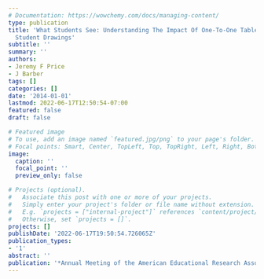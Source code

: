```yaml
---
# Documentation: https://wowchemy.com/docs/managing-content/
type: publication
title: 'What Students See: Understanding The Impact Of One-To-One Tablets Through
  Student Drawings'
subtitle: ''
summary: ''
authors:
- Jeremy F Price
- J Barber
tags: []
categories: []
date: '2014-01-01'
lastmod: 2022-06-17T12:50:54-07:00
featured: false
draft: false

# Featured image
# To use, add an image named `featured.jpg/png` to your page's folder.
# Focal points: Smart, Center, TopLeft, Top, TopRight, Left, Right, BottomLeft, Bottom, BottomRight.
image:
  caption: ''
  focal_point: ''
  preview_only: false

# Projects (optional).
#   Associate this post with one or more of your projects.
#   Simply enter your project's folder or file name without extension.
#   E.g. `projects = ["internal-project"]` references `content/project/deep-learning/index.md`.
#   Otherwise, set `projects = []`.
projects: []
publishDate: '2022-06-17T19:50:54.726065Z'
publication_types:
- '1'
abstract: ''
publication: '*Annual Meeting of the American Educational Research Association*'
---
```

